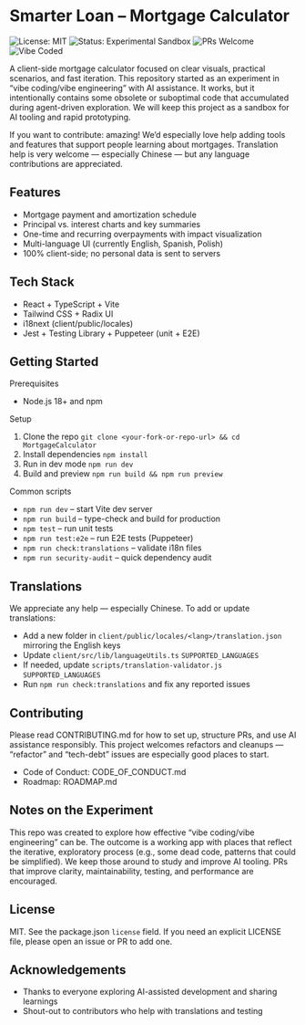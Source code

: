 # Smarter Loan – Mortgage Calculator

![License: MIT](https://img.shields.io/badge/License-MIT-blue.svg)
![Status: Experimental Sandbox](https://img.shields.io/badge/Status-Experimental%20Sandbox-yellow)
![PRs Welcome](https://img.shields.io/badge/PRs-welcome-brightgreen.svg)
![Vibe Coded](https://img.shields.io/badge/Vibe%20Coded-AI%20Assisted-purple)

A client-side mortgage calculator focused on clear visuals, practical scenarios, and fast iteration. This repository started as an experiment in “vibe coding/vibe engineering” with AI assistance. It works, but it intentionally contains some obsolete or suboptimal code that accumulated during agent-driven exploration. We will keep this project as a sandbox for AI tooling and rapid prototyping.

If you want to contribute: amazing! We’d especially love help adding tools and features that support people learning about mortgages. Translation help is very welcome — especially Chinese — but any language contributions are appreciated.

## Features

- Mortgage payment and amortization schedule
- Principal vs. interest charts and key summaries
- One-time and recurring overpayments with impact visualization
- Multi-language UI (currently English, Spanish, Polish)
- 100% client-side; no personal data is sent to servers

## Tech Stack

- React + TypeScript + Vite
- Tailwind CSS + Radix UI
- i18next (client/public/locales)
- Jest + Testing Library + Puppeteer (unit + E2E)

## Getting Started

Prerequisites

- Node.js 18+ and npm

Setup

1. Clone the repo
   `git clone <your-fork-or-repo-url> && cd MortgageCalculator`
2. Install dependencies
   `npm install`
3. Run in dev mode
   `npm run dev`
4. Build and preview
   `npm run build && npm run preview`

Common scripts

- `npm run dev` – start Vite dev server
- `npm run build` – type-check and build for production
- `npm test` – run unit tests
- `npm run test:e2e` – run E2E tests (Puppeteer)
- `npm run check:translations` – validate i18n files
- `npm run security-audit` – quick dependency audit

## Translations

We appreciate any help — especially Chinese. To add or update translations:

- Add a new folder in `client/public/locales/<lang>/translation.json` mirroring the English keys
- Update `client/src/lib/languageUtils.ts` `SUPPORTED_LANGUAGES`
- If needed, update `scripts/translation-validator.js` `SUPPORTED_LANGUAGES`
- Run `npm run check:translations` and fix any reported issues

## Contributing

Please read CONTRIBUTING.md for how to set up, structure PRs, and use AI assistance responsibly. This project welcomes refactors and cleanups — “refactor” and “tech-debt” issues are especially good places to start.

- Code of Conduct: CODE_OF_CONDUCT.md
- Roadmap: ROADMAP.md

## Notes on the Experiment

This repo was created to explore how effective “vibe coding/vibe engineering” can be. The outcome is a working app with places that reflect the iterative, exploratory process (e.g., some dead code, patterns that could be simplified). We keep those around to study and improve AI tooling. PRs that improve clarity, maintainability, testing, and performance are encouraged.

## License

MIT. See the package.json `license` field. If you need an explicit LICENSE file, please open an issue or PR to add one.

## Acknowledgements

- Thanks to everyone exploring AI-assisted development and sharing learnings
- Shout-out to contributors who help with translations and testing
